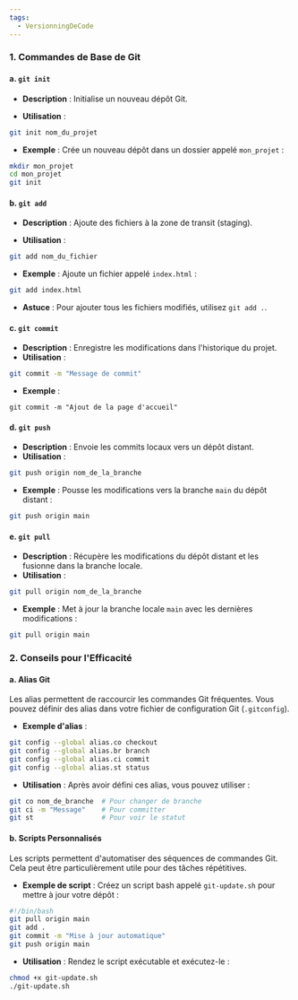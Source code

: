```yaml
---
tags:
  - VersionningDeCode
---
```

### 1. Commandes de Base de Git

#### a. `git init`

- **Description** : Initialise un nouveau dépôt Git.
  
- **Utilisation** :
```bash
git init nom_du_projet
```

- **Exemple** : Crée un nouveau dépôt dans un dossier appelé `mon_projet` :
```bash
mkdir mon_projet 
cd mon_projet 
git init
```

#### b. `git add`

- **Description** : Ajoute des fichiers à la zone de transit (staging).
  
- **Utilisation** :
```bash
git add nom_du_fichier
```

- **Exemple** : Ajoute un fichier appelé `index.html` :
```bash
git add index.html
```

- **Astuce** : Pour ajouter tous les fichiers modifiés, utilisez `git add .`.

#### c. `git commit`

- **Description** : Enregistre les modifications dans l'historique du projet.
- **Utilisation** :
```bash
git commit -m "Message de commit"
```

- **Exemple** :
```
git commit -m "Ajout de la page d'accueil"
```

#### d. `git push`

- **Description** : Envoie les commits locaux vers un dépôt distant.
- **Utilisation** :
```bash
git push origin nom_de_la_branche
```

- **Exemple** : Pousse les modifications vers la branche `main` du dépôt distant :
```bash
git push origin main
```

#### e. `git pull`

- **Description** : Récupère les modifications du dépôt distant et les fusionne dans la branche locale.
- **Utilisation** :
```bash
git pull origin nom_de_la_branche
```

- **Exemple** : Met à jour la branche locale `main` avec les dernières modifications :
```bash
git pull origin main
```

### 2. Conseils pour l'Efficacité

#### a. Alias Git

Les alias permettent de raccourcir les commandes Git fréquentes. Vous pouvez définir des alias dans votre fichier de configuration Git (`.gitconfig`).

- **Exemple d'alias** :
```bash
git config --global alias.co checkout 
git config --global alias.br branch 
git config --global alias.ci commit 
git config --global alias.st status
```

- **Utilisation** : Après avoir défini ces alias, vous pouvez utiliser :
```bash
git co nom_de_branche  # Pour changer de branche
git ci -m "Message"    # Pour committer
git st                 # Pour voir le statut
```

#### b. Scripts Personnalisés

Les scripts permettent d'automatiser des séquences de commandes Git. Cela peut être particulièrement utile pour des tâches répétitives.

- **Exemple de script** : Créez un script bash appelé `git-update.sh` pour mettre à jour votre dépôt :
```bash
#!/bin/bash
git pull origin main
git add .
git commit -m "Mise à jour automatique"
git push origin main
```

- **Utilisation** : Rendez le script exécutable et exécutez-le :
```bash
chmod +x git-update.sh
./git-update.sh
```
